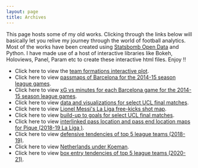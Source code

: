 ```yaml
---
layout: page
title: Archives
---
```


This page hosts some of my old works. Clicking through the links below will basically let you relive my journey through the world of football analytics. Most of the works have been created using [Statsbomb Open Data](https://github.com/statsbomb/open-data) and Python. I have made use of a host of interactive libraries like Bokeh, Holoviews, Panel, Param etc to create these interactive html files. Enjoy !! 

- Click here to view the [team formations interactive plot](./archive_posts/formation.html).
- Click here to view [passmaps of Barcelona for the 2014-15 season league games](./archive_posts/matchweekpassmaps201415witharrows.html).
- Click here to view [xG vs minutes for each Barcelona game for the 2014-15 season league games](./archive_posts/matchweekxG201415.html).
- Click here to view [data and visualizations for select UCL final matches](./archive_posts/UCL_Finals_at_a_glance.html).
- Click here to view [Lionel Messi's La Liga free-kicks shot map](./archive_posts/Messi_La_Liga_Freekicks.html).
- Click here to view [build-up to goals for select UCL final matches](./archive_posts/BuildupToGoals.html).
- Click here to view [interlinked pass location and pass end location maps for Pique (2018-19 La Liga )](./archive_posts/piqueheatmap.html).
- Click here to view [defensive tendencies of top 5 league teams (2018-19)](./archive_posts/Ternarydefense201819.html).
- Click here to view [Netherlands under Koeman](./archive_posts/NedKoeman.html).
- Click here to view [box entry tendencies of top 5 league teams (2020-21)](./archive_posts/Ternaryboxentry202021.html).